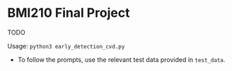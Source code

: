 # BMI210 Final Project
TODO

Usage: `python3 early_detection_cvd.py`  
- To follow the prompts, use the relevant test data provided in `test_data`. 
